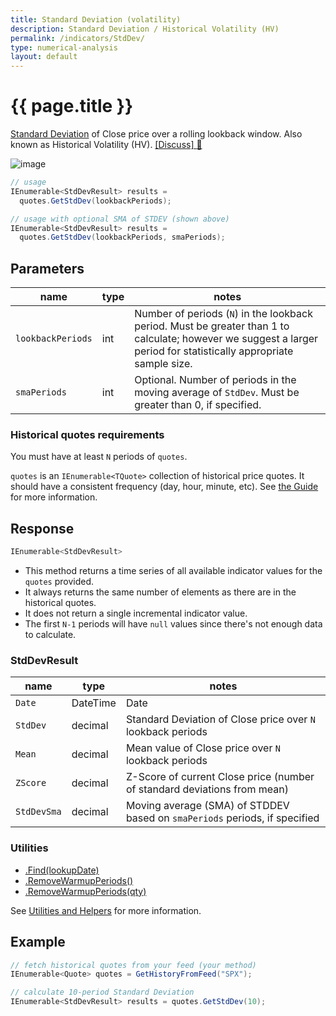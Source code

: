 ```yaml
---
title: Standard Deviation (volatility)
description: Standard Deviation / Historical Volatility (HV)
permalink: /indicators/StdDev/
type: numerical-analysis
layout: default
---
```


# {{ page.title }}

[Standard Deviation](https://en.wikipedia.org/wiki/Standard_deviation) of Close price over a rolling lookback window.  Also known as Historical Volatility (HV).
[[Discuss] :speech_balloon:]({{site.github.repository_url}}/discussions/239 "Community discussion about this indicator")

![image]({{site.baseurl}}/assets/charts/StdDev.png)

```csharp
// usage
IEnumerable<StdDevResult> results =
  quotes.GetStdDev(lookbackPeriods);  

// usage with optional SMA of STDEV (shown above)
IEnumerable<StdDevResult> results =
  quotes.GetStdDev(lookbackPeriods, smaPeriods);  
```

## Parameters

| name | type | notes
| -- |-- |--
| `lookbackPeriods` | int | Number of periods (`N`) in the lookback period.  Must be greater than 1 to calculate; however we suggest a larger period for statistically appropriate sample size.
| `smaPeriods` | int | Optional.  Number of periods in the moving average of `StdDev`.  Must be greater than 0, if specified.

### Historical quotes requirements

You must have at least `N` periods of `quotes`.

`quotes` is an `IEnumerable<TQuote>` collection of historical price quotes.  It should have a consistent frequency (day, hour, minute, etc).  See [the Guide]({{site.baseurl}}/guide/#historical-quotes) for more information.

## Response

```csharp
IEnumerable<StdDevResult>
```

- This method returns a time series of all available indicator values for the `quotes` provided.
- It always returns the same number of elements as there are in the historical quotes.
- It does not return a single incremental indicator value.
- The first `N-1` periods will have `null` values since there's not enough data to calculate.

### StdDevResult

| name | type | notes
| -- |-- |--
| `Date` | DateTime | Date
| `StdDev` | decimal | Standard Deviation of Close price over `N` lookback periods
| `Mean` | decimal | Mean value of Close price over `N` lookback periods
| `ZScore` | decimal | Z-Score of current Close price (number of standard deviations from mean)
| `StdDevSma` | decimal | Moving average (SMA) of STDDEV based on `smaPeriods` periods, if specified

### Utilities

- [.Find(lookupDate)]({{site.baseurl}}/utilities#find-indicator-result-by-date)
- [.RemoveWarmupPeriods()]({{site.baseurl}}/utilities#remove-warmup-periods)
- [.RemoveWarmupPeriods(qty)]({{site.baseurl}}/utilities#remove-warmup-periods)

See [Utilities and Helpers]({{site.baseurl}}/utilities#utilities-for-indicator-results) for more information.

## Example

```csharp
// fetch historical quotes from your feed (your method)
IEnumerable<Quote> quotes = GetHistoryFromFeed("SPX");

// calculate 10-period Standard Deviation
IEnumerable<StdDevResult> results = quotes.GetStdDev(10);
```
